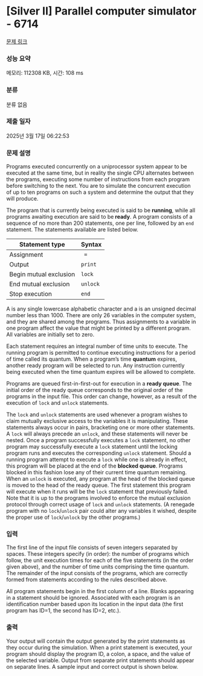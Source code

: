 # [Silver II] Parallel computer simulator - 6714 

[문제 링크](https://www.acmicpc.net/problem/6714) 

### 성능 요약

메모리: 112308 KB, 시간: 108 ms

### 분류

분류 없음

### 제출 일자

2025년 3월 17일 06:22:53

### 문제 설명

<p>Programs executed concurrently on a uniprocessor system appear to be executed at the same time, but in reality the single CPU alternates between the programs, executing some number of instructions from each program before switching to the next. You are to simulate the concurrent execution of up to ten programs on such a system and determine the output that they will produce.</p>

<p>The program that is currently being executed is said to be <strong>running</strong>, while all programs awaiting execution are said to be<strong> ready</strong>. A program consists of a sequence of no more than 200 statements, one per line, followed by an <code>end</code> statement. The statements available are listed below.</p>

<table class="table table-bordered table-center-50 td-center th-center">
	<thead>
		<tr>
			<th>Statement type</th>
			<th>Syntax</th>
		</tr>
	</thead>
	<tbody>
		<tr>
			<td>Assignment</td>
			<td><code><variable> = <constant></code></td>
		</tr>
		<tr>
			<td>Output</td>
			<td><code>print <variable></code></td>
		</tr>
		<tr>
			<td>Begin mutual exclusion</td>
			<td><code>lock</code></td>
		</tr>
		<tr>
			<td>End mutual exclusion</td>
			<td><code>unlock</code></td>
		</tr>
		<tr>
			<td>Stop execution</td>
			<td><code>end</code></td>
		</tr>
	</tbody>
</table>

<p>A <code><variable></code> is any single lowercase alphabetic character and a <code><constant></code> is an unsigned decimal number less than 1000. There are only 26 variables in the computer system, and they are shared among the programs. Thus assignments to a variable in one program affect the value that might be printed by a different program. All variables are initially set to zero.</p>

<p>Each statement requires an integral number of time units to execute. The running program is permitted to continue executing instructions for a period of time called its quantum. When a program’s time <strong>quantum</strong> expires, another ready program will be selected to run. Any instruction currently being executed when the time quantum expires will be allowed to complete.</p>

<p>Programs are queued first-in-first-out for execution in a <strong>ready queue</strong>. The initial order of the ready queue corresponds to the original order of the programs in the input file. This order can change, however, as a result of the execution of <code>lock</code> and <code>unlock</code> statements.</p>

<p>The <code>lock</code> and <code>unlock</code> statements are used whenever a program wishes to claim mutually exclusive access to the variables it is manipulating. These statements always occur in pairs, bracketing one or more other statements. A <code>lock</code> will always precede an <code>unlock</code>, and these statements will never be nested. Once a program successfully executes a <code>lock</code> statement, no other program may successfully execute a <code>lock</code> statement until the locking program runs and executes the corresponding <code>unlock</code> statement. Should a running program attempt to execute a <code>lock</code> while one is already in effect, this program will be placed at the end of the <strong>blocked queue</strong>. Programs blocked in this fashion lose any of their current time quantum remaining. When an <code>unlock</code> is executed, any program at the head of the blocked queue is moved to the head of the ready queue. The first statement this program will execute when it runs will be the <code>lock</code> statement that previously failed. Note that it is up to the programs involved to enforce the mutual exclusion protocol through correct usage of <code>lock</code> and <code>unlock</code> statements. (A renegade program with no <code>lock</code>/<code>unlock</code> pair could alter any variables it wished, despite the proper use of <code>lock</code>/<code>unlock</code> by the other programs.)</p>

### 입력 

 <p>The first line of the input file consists of seven integers separated by spaces. These integers specify (in order): the number of programs which follow, the unit execution times for each of the five statements (in the order given above), and the number of time units comprising the time quantum. The remainder of the input consists of the programs, which are correctly formed from statements according to the rules described above.</p>

<p>All program statements begin in the first column of a line. Blanks appearing in a statement should be ignored. Associated with each program is an identification number based upon its location in the input data (the first program has ID=1, the second has ID=2, etc.).</p>

### 출력 

 <p>Your output will contain the output generated by the print statements as they occur during the simulation. When a print statement is executed, your program should display the program ID, a colon, a space, and the value of the selected variable. Output from separate print statements should appear on separate lines. A sample input and correct output is shown below.</p>

